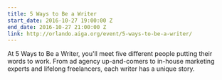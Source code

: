 ```yaml
---
title: 5 Ways to Be a Writer
start_date: 2016-10-27 19:00:00 Z
end_date: 2016-10-27 21:00:00 Z
link: http://orlando.aiga.org/event/5-ways-to-be-a-writer/
---
```


At 5 Ways to Be a Writer, you'll meet five different people putting their words to work. From ad agency up-and-comers to in-house marketing experts and lifelong freelancers, each writer has a unique story.
